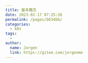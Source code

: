 ```yaml
---
title: 基本概念
date: 2023-02-17 07:25:26
permalink: /pages/b634bb/
categories:
  - k8s
tags:
  - 
author: 
  name: Jorgen
  link: https://gitee.com/jorgenme
---
```

